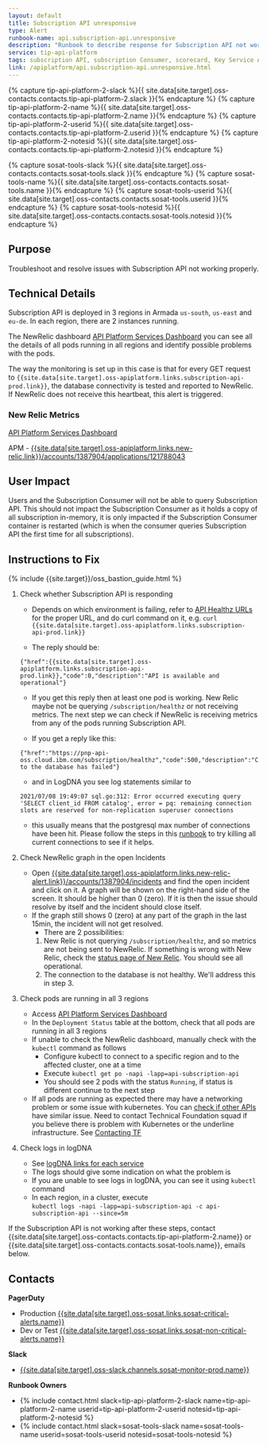 ```yaml
---
layout: default
title: Subscription API unresponsive
type: Alert
runbook-name: api.subscription-api.unresponsive
description: "Runbook to describe response for Subscription API not working properly."
service: tip-api-platform
tags: subscription API, subscription Consumer, scorecard, Key Service API, Postgresql
link: /apiplatform/api.subscription-api.unresponsive.html
---
```


{% capture tip-api-platform-2-slack %}{{ site.data[site.target].oss-contacts.contacts.tip-api-platform-2.slack }}{% endcapture %}
{% capture tip-api-platform-2-name %}{{ site.data[site.target].oss-contacts.contacts.tip-api-platform-2.name }}{% endcapture %}
{% capture tip-api-platform-2-userid %}{{ site.data[site.target].oss-contacts.contacts.tip-api-platform-2.userid }}{% endcapture %}
{% capture tip-api-platform-2-notesid %}{{ site.data[site.target].oss-contacts.contacts.tip-api-platform-2.notesid }}{% endcapture %}

{% capture sosat-tools-slack %}{{ site.data[site.target].oss-contacts.contacts.sosat-tools.slack }}{% endcapture %}
{% capture sosat-tools-name %}{{ site.data[site.target].oss-contacts.contacts.sosat-tools.name }}{% endcapture %}
{% capture sosat-tools-userid %}{{ site.data[site.target].oss-contacts.contacts.sosat-tools.userid }}{% endcapture %}
{% capture sosat-tools-notesid %}{{ site.data[site.target].oss-contacts.contacts.sosat-tools.notesid }}{% endcapture %}

## Purpose

Troubleshoot and resolve issues with Subscription API not working properly.  

## Technical Details

Subscription API is deployed in 3 regions in Armada `us-south`, `us-east` and `eu-de`. In each region, there are 2 instances running.

The NewRelic dashboard [API Platform Services Dashboard]({{site.data[site.target].oss-apiplatform.links.new-relic-insight.link}}/accounts/1926897/dashboards/572530?filters=%255B%257B%2522key%2522%253A%2522deploymentName%2522%252C%2522value%2522%253A%2522api-subscription-api%2522%257D%255D) you can see all the details of all pods running in all regions and identify possible problems with the pods.

The way the monitoring is set up in this case is that for every GET request to `{{site.data[site.target].oss-apiplatform.links.subscription-api-prod.link}}`, the database connectivity is tested and reported to NewRelic. If NewRelic does not receive this heartbeat, this alert is triggered.

### New Relic Metrics
[API Platform Services Dashboard]({{site.data[site.target].oss-apiplatform.links.new-relic-insight.link}}/accounts/1926897/dashboards/572530?filters=%255B%257B%2522key%2522%253A%2522deploymentName%2522%252C%2522value%2522%253A%2522api-subscription-api%2522%257D%255D)

APM - [{{site.data[site.target].oss-apiplatform.links.new-relic.link}}/accounts/1387904/applications/121788043]({{site.data[site.target].oss-sosat.links.new-relic.link}}/accounts/1387904/applications/121788043)

## User Impact

Users and the Subscription Consumer will not be able to query Subscription API. This should not impact the Subscription Consumer as it holds a copy of all subscription in-memory, it is only impacted if the Subscription Consumer container is restarted (which is when the consumer queries Subscription API the first time for all subscriptions).

## Instructions to Fix

{% include {{site.target}}/oss_bastion_guide.html %}

1. Check whether Subscription API is responding
    - Depends on which environment is failing, refer to [API Healthz URLs]({{site.baseurl}}/docs/runbooks/apiplatform/How_To/APIs_Healthz_Path.html) for the proper URL, and do curl command on it, e.g.
    `curl {{site.data[site.target].oss-apiplatform.links.subscription-api-prod.link}}`

    - The reply should be:  
    ```
    {"href":{{site.data[site.target].oss-apiplatform.links.subscription-api-prod.link}},"code":0,"description":"API is available and operational"}
    ```

    - If you get this reply then at least one pod is working. New Relic maybe not be querying `/subscription/healthz` or not receiving metrics. The next step we can check if NewRelic is receiving metrics from any of the pods running Subscription API.
    
    - If you get a reply like this:
    ```
    {"href":"https://pnp-api-oss.cloud.ibm.com/subscription/healthz","code":500,"description":"Connectivity to the database has failed"}
    ```
    - and in LogDNA you see log statements similar to
    ```
    2021/07/08 19:49:07 sql.go:312: Error occurred executing query 'SELECT client_id FROM catalog', error = pq: remaining connection slots are reserved for non-replication superuser connections 
    ```
    - this usually means that the postgresql max number of connections have been hit. Please follow the steps in this [runbook](https://pages.github.ibm.com/cloud-sre/runbooks/docs/runbooks/apiplatform/sysdig_services_alerts.html#for-a-postgresql-alert) to try killing all current connections to see if it helps.
    

2. Check NewRelic graph in the open Incidents
    - Open [{{site.data[site.target].oss-apiplatform.links.new-relic-alert.link}}/accounts/1387904/incidents]({{site.data[site.target].oss-apiplatform.links.new-relic-alert.link}}/accounts/1387904/incidents) and find the open incident and click on it. A graph will be shown on the right-hand side of the screen. It should be higher than 0 (zero). If it is then the issue should resolve by itself and the incident should close itself.
    - If the graph still shows 0 (zero) at any part of the graph in the last 15min, the incident will not get resolved.
        - There are 2 possibilities:
        1. New Relic is not querying `/subscription/healthz`, and so metrics are not being sent to NewRelic.  If something is wrong with New Relic, check the [status page of New Relic]({{site.data[site.target].oss-apiplatform.links.new-relic-status.link}}). You should see all operational.
        2. The connection to the database is not healthy. We'll address this in step 3.

3. Check pods are running in all 3 regions
    - Access [API Platform Services Dashboard]({{site.data[site.target].oss-apiplatform.links.new-relic-insight.link}}/accounts/1926897/dashboards/572530?filters=%255B%257B%2522key%2522%253A%2522deploymentName%2522%252C%2522value%2522%253A%2522api-subscription-api%2522%257D%255D)
    - In the `Deployment Status` table at the bottom, check that all pods are running in all 3 regions
    - If unable to check the NewRelic dashboard, manually check with the `kubectl` command as follows
        - Configure kubectl to connect to a specific region and to the affected cluster, one at a time
        - Execute `kubectl get po -napi -lapp=api-subscription-api`
        - You should see 2 pods with the status `Running`, if status is different continue to the next step
    - If all pods are running as expected there may have a networking problem or some issue with kubernetes. You can [check if other APIs]({{site.baseurl}}/docs/runbooks/apiplatform/How_To/APIs_Healthz_Path.html) have similar issue. Need to contact Technical Foundation squad if you believe there is problem with Kubernetes or the underline infrastructure. See [Contacting TF]({{site.baseurl}}/docs/runbooks/apiplatform/ibm/Contact_Technical_Foundation.html)

4. Check logs in logDNA
    - See [logDNA links for each service]({{site.baseurl}}/docs/runbooks/apiplatform/ibm/APIs_logDNA_links.html)
    - The logs should give some indication on what the problem is
    - If you are unable to see logs in logDNA, you can see it using `kubectl` command
    - In each region, in a cluster, execute  
    `kubectl logs -napi -lapp=api-subscription-api -c api-subscription-api --since=5m`  

If the Subscription API is not working after these steps, contact {{site.data[site.target].oss-contacts.contacts.tip-api-platform-2.name}} or {{site.data[site.target].oss-contacts.contacts.sosat-tools.name}}, emails below.

## Contacts

**PagerDuty**
* Production [{{site.data[site.target].oss-sosat.links.sosat-critical-alerts.name}}]({{site.data[site.target].oss-sosat.links.sosat-critical-alerts.link}})
* Dev or Test [{{site.data[site.target].oss-sosat.links.sosat-non-critical-alerts.name}}]({{site.data[site.target].oss-sosat.links.sosat-non-critical-alerts.link}})

**Slack**
* [{{site.data[site.target].oss-slack.channels.sosat-monitor-prod.name}}]({{site.data[site.target].oss-slack.channels.sosat-monitor-prod.link}})  

**Runbook Owners**
* {% include contact.html slack=tip-api-platform-2-slack name=tip-api-platform-2-name userid=tip-api-platform-2-userid notesid=tip-api-platform-2-notesid %}
* {% include contact.html slack=sosat-tools-slack name=sosat-tools-name userid=sosat-tools-userid notesid=sosat-tools-notesid %}
